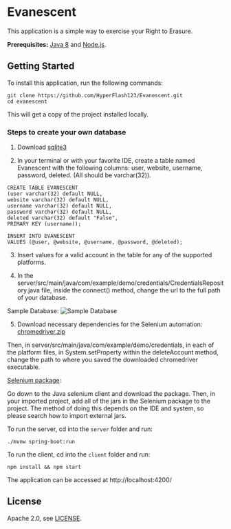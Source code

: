 # Evanescent
 
This application is a simple way to exercise your Right to Erasure.

**Prerequisites:** [Java 8](http://www.oracle.com/technetwork/java/javase/downloads/jdk8-downloads-2133151.html) and [Node.js](https://nodejs.org/).

## Getting Started

To install this application, run the following commands:
```
git clone https://github.com/HyperFlash123/Evanescent.git
cd evanescent
```

This will get a copy of the project installed locally.

### Steps to create your own database

1. Download [sqlite3](https://www.sqlite.org/download.html)

2. In your terminal or with your favorite IDE, create a table named Evanescent with the following columns: user, website, username, password, deleted. (All should be varchar(32)).
```
CREATE TABLE EVANESCENT
(user varchar(32) default NULL, 
website varchar(32) default NULL, 
username varchar(32) default NULL, 
password varchar(32) default NULL, 
deleted varchar(32) default "False",
PRIMARY KEY (username));

INSERT INTO EVANESCENT
VALUES (@user, @website, @username, @password, @deleted);
```

3. Insert values for a valid account in the table for any of the supported platforms.

4. In the server/src/main/java/com/example/demo/credentials/CredentialsRepository.java file, inside the connect() method, change the url to the full path of your database.

Sample Database:
![Sample Database](https://i.postimg.cc/HLStxQ9q/Screen-Shot-2022-10-26-at-9-49-05-PM.png)

5. Download necessary dependencies for the Selenium automation: 
[chromedriver.zip](https://github.com/HyperFlash123/Evanescent/files/9998628/chromedriver.zip)

Then, in server/src/main/java/com/example/demo/credentials, in each of the platform files, in System.setProperty within the deleteAccount method, change the path to where you saved the downloaded chromedriver executable.

[Selenium package](https://www.selenium.dev/downloads/): 

Go down to the Java selenium client and download the package. Then, in your imported project, add all of the jars in the Selenium package to the project. The method of doing this depends on the IDE and system, so please search how to import external jars.

To run the server, cd into the `server` folder and run:
 
```
./mvnw spring-boot:run
```

To run the client, cd into the `client` folder and run:
 
```
npm install && npm start
```

The application can be accessed at http://localhost:4200/
## License

Apache 2.0, see [LICENSE](LICENSE).

